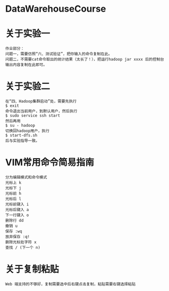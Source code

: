 # DataWarehouseCourse

# 关于实验一
	作业部分：
	问题一，需要仿照“六、测试验证”，把你输入的命令复制在此。
	问题二，不需要cat命令取出的统计结果（太长了！），把运行hadoop jar xxxx 后的控制台输出内容复制在此即可。

# 关于实验二
	在“四、Hadoop集群启动”处，需要先执行
	$ exit
	命令退出当前用户，到默认用户，然后执行
	$ sudo service ssh start
	然后再用
	$ su - hadoop
	切换回hadoop用户，执行
	$ start-dfs.sh
	后与实验指导一致。

# VIM常用命令简易指南
	分为编辑模式和命令模式
	光标上 k
	光标下 j
	光标前 h
	光标后 l
	光标前键入 i
	光标后键入 a
	下一行键入 o
	删除行 dd
	撤销 u
	保存 :wq
	放弃保存 :q!
	删除光标处字符 x
	查找 / (下一个 n)

# 关于复制粘贴
	Web 端支持的不够好，复制需要选中后右键点击复制，粘贴需要右键选择粘贴
